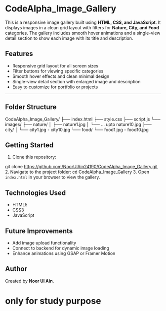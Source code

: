 # CodeAlpha_Image_Gallery

This is a responsive image gallery built using **HTML, CSS, and JavaScript**. It displays images in a clean grid layout with filters for **Nature, City, and Food** categories. The gallery includes smooth hover animations and a single-view detail section to show each image with its title and description.
## Features

- Responsive grid layout for all screen sizes
- Filter buttons for viewing specific categories
- Smooth hover effects and clean minimal design
- Single-view detail section with enlarged image and description
- Easy to customize for portfolio or projects

---

## Folder Structure

CodeAlpha_Image_Gallery/
├── index.html
├── style.css
├── script.js
└── images/
├── nature/
│ ├── nature1.jpg
│ └── ... upto nature10.jpg
├── city/
│ └── city1.jpg - city10.jpg
└── food/
└── food1.jpg - food10.jpg

## Getting Started

1. Clone this repository:

git clone https://github.com/NoorUlAin24190/CodeAlpha_Image_Gallery.git
2. Navigate to the project folder:
cd CodeAlpha_Image_Gallery
3. Open `index.html` in your browser to view the gallery.
## Technologies Used

- HTML5
- CSS3
- JavaScript
## Future Improvements

- Add image upload functionality
- Connect to backend for dynamic image loading
- Enhance animations using GSAP or Framer Motion

## Author

Created by **Noor Ul Ain**.
# only for study purpose 
